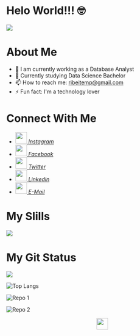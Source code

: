 # Helo World!!! 🤓

<img align="center" src="https://scontent.fpfb1-1.fna.fbcdn.net/v/t1.0-9/12742327_980512862028792_8674229382819488090_n.jpg?_nc_cat=103&ccb=2&_nc_sid=e3f864&_nc_ohc=bEVRCe58HTwAX-_jD4y&_nc_ht=scontent.fpfb1-1.fna&oh=c8bfc7e9906bd6d946534407bb052cb8&oe=60300E04"/>

#
# About Me

- 🔭 I am currently working as a Database Analyst
- 🌱 Currently studying Data Science Bachelor
- 📫 How to reach me: ribeitemp@gmail.com
- ⚡ Fun fact: I'm a technology lover

#
# Connect With Me

- <a href="https://www.instagram.com/donotavio/"><img height="30px" src="https://www.flaticon.com/svg/static/icons/svg/1409/1409946.svg"> <i>  Instagram</a>
- <a href="https://www.facebook.com/donotavioo/"><img height="30px" src="https://www.flaticon.com/svg/static/icons/svg/1409/1409943.svg"/>  Facebook</a>
- <a href="https://www.twitter.com/donotavio/"><img height="30px" src="https://www.flaticon.com/svg/static/icons/svg/1409/1409937.svg"/>  Twitter</a>
- <a href="https://www.linkedin.com/in/donotavio/"><img height="30px" src="https://www.flaticon.com/svg/static/icons/svg/1409/1409945.svg"/>  Linkedin</a>
- <a href="mailto:ribeitemp@gmai.com"><img height="30px" src="https://www.flaticon.com/svg/static/icons/svg/2965/2965306.svg"/>  E-Mail</i></a>

#
# My Slills

<img src="https://wakatime.com/share/@Donotavio/112a8fb7-f54e-4385-9413-860584592f49.svg"></img>

#
# My Git Status

<img src="https://github-readme-stats.vercel.app/api?username=donotavio&show_icons=true&theme=dracula&title_color=&text_color=fff&icon_color=8E2DE2">

![Top Langs](https://github-readme-stats.vercel.app/api/top-langs/?username=Donotavio&theme=dracula&title_color=&text_color=fff)


![Repo 1](https://github-readme-stats.vercel.app/api/pin/?username=donotavio&repo=BashScripts&show_icons=true&theme=dracula&title_color=&text_color=fff&icon_color=8E2DE2)

![Repo 2](https://github-readme-stats.vercel.app/api/pin/?username=donotavio&repo=ScriptsSql&show_icons=true&theme=dracula&title_color&text_color=fff&icon_color=8E2DE2)

<p align="center">
<img height="30px" src="https://visitor-badge.laobi.icu/badge?page_id=donotavio" id="counter">

</p>
